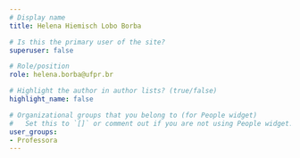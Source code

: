 ```yaml
---
# Display name
title: Helena Hiemisch Lobo Borba

# Is this the primary user of the site?
superuser: false

# Role/position
role: helena.borba@ufpr.br

# Highlight the author in author lists? (true/false)
highlight_name: false

# Organizational groups that you belong to (for People widget)
#   Set this to `[]` or comment out if you are not using People widget.
user_groups:
- Professora
---
```

